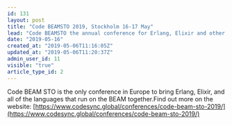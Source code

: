 ```yaml
---
id: 131
layout: post
title: "Code BEAMSTO 2019, Stockholm 16-17 May"
lead: "Code BEAMSTO the annual conference for Erlang, Elixir and other languages running on the BEAM"
date: "2019-05-16"
created_at: "2019-05-06T11:16:05Z"
updated_at: "2019-05-06T11:20:37Z"
admin_user_id: 11
visible: "true"
article_type_id: 2
---
```

Code BEAM STO is the only conference in Europe to bring Erlang, Elixir, and all of the languages that run on the BEAM together.Find out more on the website: [https://www.codesync.global/conferences/code-beam-sto-2019/](https://www.codesync.global/conferences/code-beam-sto-2019/)